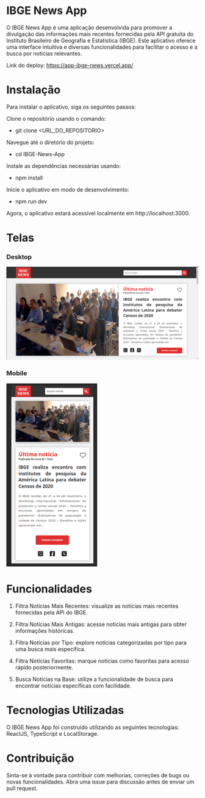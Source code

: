 # IBGE News App

O IBGE News App é uma aplicação desenvolvida para promover a divulgação das informações mais recentes fornecidas pela API gratuita do Instituto Brasileiro de Geografia e Estatística (IBGE). Este aplicativo oferece uma interface intuitiva e diversas funcionalidades para facilitar o acesso e a busca por notícias relevantes.

Link do deploy: https://app-ibge-news.vercel.app/

# Instalação

Para instalar o aplicativo, siga os seguintes passos:

Clone o repositório usando o comando:

  - git clone <URL_DO_REPOSITORIO>

Navegue até o diretório do projeto:

  - cd IBGE-News-App

Instale as dependências necessárias usando:
    
  - npm install

Inicie o aplicativo em modo de desenvolvimento:
    
  - npm run dev

Agora, o aplicativo estará acessível localmente em http://localhost:3000.

# Telas

### Desktop

![Desktop Screen](./public/desktop-screen.png)

### Mobile

![Example Image](./public//mobile-screen.png)

# Funcionalidades

1. Filtra Notícias Mais Recentes: visualize as notícias mais recentes fornecidas pela API do IBGE.

2. Filtra Notícias Mais Antigas: acesse notícias mais antigas para obter informações históricas.

3. Filtra Notícias por Tipo: explore notícias categorizadas por tipo para uma busca mais específica.

4. Filtra Notícias Favoritas: marque notícias como favoritas para acesso rápido posteriormente.

5. Busca Notícias na Base: utilize a funcionalidade de busca para encontrar notícias específicas com facilidade.

# Tecnologias Utilizadas

O IBGE News App foi construído utilizando as seguintes tecnologias: ReactJS, TypeScript e LocalStorage.

# Contribuição

Sinta-se à vontade para contribuir com melhorias, correções de bugs ou novas funcionalidades. Abra uma issue para discussão antes de enviar um pull request.